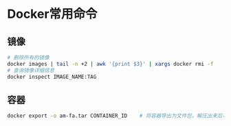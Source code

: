 # Docker常用命令
## 镜像
```bash
# 删除所有的镜像
docker images | tail -n +2 | awk '{print $3}' | xargs docker rmi -f
# 查询镜像详细信息
docker inspect IMAGE_NAME:TAG
```

## 容器
```bash
docker export -o am-fa.tar CONTAINER_ID    # 将容器导出为文件包，解压出来后可以获取到容器中的文件系统内容
```